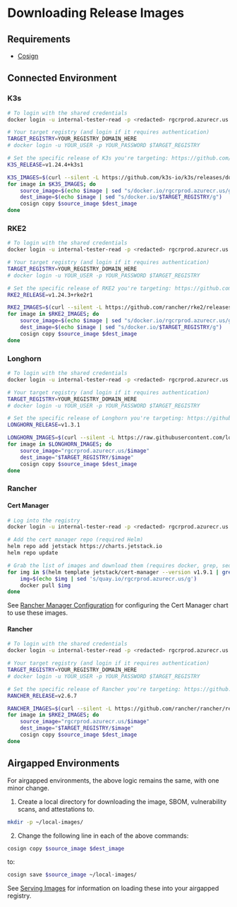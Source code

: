# Downloading Release Images

## Requirements

* [Cosign](https://docs.sigstore.dev/cosign/installation/)

## Connected Environment

### K3s

```bash
# To login with the shared credentials
docker login -u internal-tester-read -p <redacted> rgcrprod.azurecr.us

# Your target registry (and login if it requires authentication)
TARGET_REGISTRY=YOUR_REGISTRY_DOMAIN_HERE
# docker login -u YOUR_USER -p YOUR_PASSWORD $TARGET_REGISTRY  

# Set the specific release of K3s you're targeting: https://github.com/k3s-io/k3s/releases
K3S_RELEASE=v1.24.4+k3s1

K3S_IMAGES=$(curl --silent -L https://github.com/k3s-io/k3s/releases/download/$K3S_RELEASE/k3s-images.txt)
for image in $K3S_IMAGES; do
    source_image=$(echo $image | sed "s/docker.io/rgcrprod.azurecr.us/g")
    dest_image=$(echo $image | sed "s/docker.io/$TARGET_REGISTRY/g")
    cosign copy $source_image $dest_image
done
```

### RKE2

```bash
# To login with the shared credentials
docker login -u internal-tester-read -p <redacted> rgcrprod.azurecr.us

# Your target registry (and login if it requires authentication)
TARGET_REGISTRY=YOUR_REGISTRY_DOMAIN_HERE
# docker login -u YOUR_USER -p YOUR_PASSWORD $TARGET_REGISTRY  

# Set the specific release of RKE2 you're targeting: https://github.com/rancher/rke2/releases
RKE2_RELEASE=v1.24.3+rke2r1

RKE2_IMAGES=$(curl --silent -L https://github.com/rancher/rke2/releases/download/$RKE2_RELEASE/rke2-images-all.linux-amd64.txt)
for image in $RKE2_IMAGES; do
    source_image=$(echo $image | sed "s/docker.io/rgcrprod.azurecr.us/g")
    dest_image=$(echo $image | sed "s/docker.io/$TARGET_REGISTRY/g")
    cosign copy $source_image $dest_image
done
```

### Longhorn

```bash
# To login with the shared credentials
docker login -u internal-tester-read -p <redacted> rgcrprod.azurecr.us

# Your target registry (and login if it requires authentication)
TARGET_REGISTRY=YOUR_REGISTRY_DOMAIN_HERE
# docker login -u YOUR_USER -p YOUR_PASSWORD $TARGET_REGISTRY  

# Set the specific release of Longhorn you're targeting: https://github.com/longhorn/longhorn/releases
LONGHORN_RELEASE=v1.3.1

LONGHORN_IMAGES=$(curl --silent -L https://raw.githubusercontent.com/longhorn/longhorn/$LONGHORN_RELEASE/deploy/longhorn-images.txt)
for image in $LONGHORN_IMAGES; do
    source_image="rgcrprod.azurecr.us/$image"
    dest_image="$TARGET_REGISTRY/$image"
    cosign copy $source_image $dest_image
done
```

### Rancher

#### Cert Manager

```bash
# Log into the registry
docker login -u internal-tester-read -p <redacted> rgcrprod.azurecr.us

# Add the cert manager repo (required Helm)
helm repo add jetstack https://charts.jetstack.io
helm repo update

# Grab the list of images and download them (requires docker, grep, sed, and awk)
for img in $(helm template jetstack/cert-manager --version v1.9.1 | grep 'image:' | sed 's/"//g' | awk '{ print $2 }'); do
    img=$(echo $img | sed 's/quay.io/rgcrprod.azurecr.us/g')
    docker pull $img
done
```

See [Rancher Manager Configuration](z-rancher-config.md) for configuring the Cert Manager chart to use these images.

#### Rancher

```bash
# To login with the shared credentials
docker login -u internal-tester-read -p <redacted> rgcrprod.azurecr.us

# Your target registry (and login if it requires authentication)
TARGET_REGISTRY=YOUR_REGISTRY_DOMAIN_HERE
# docker login -u YOUR_USER -p YOUR_PASSWORD $TARGET_REGISTRY  

# Set the specific release of Rancher you're targeting: https://github.com/rancher/rancher/releases
RANCHER_RELEASE=v2.6.7

RANCHER_IMAGES=$(curl --silent -L https://github.com/rancher/rancher/releases/download/$RANCHER_RELEASE/rancher-images.txt)
for image in $RKE2_IMAGES; do
    source_image="rgcrprod.azurecr.us/$image"
    dest_image="$TARGET_REGISTRY/$image"
    cosign copy $source_image $dest_image
done
```

## Airgapped Environments

For airgapped environments, the above logic remains the same, with one minor change.

1. Create a local directory for downloading the image, SBOM, vulnerability scans, and attestations to.

```bash
mkdir -p ~/local-images/
```

2. Change the following line in each of the above commands:

```bash
cosign copy $source_image $dest_image
```

to:

```bash
cosign save $source_image ~/local-images/
```

See [Serving Images](zz-serving-images.md) for information on loading these into your airgapped registry.